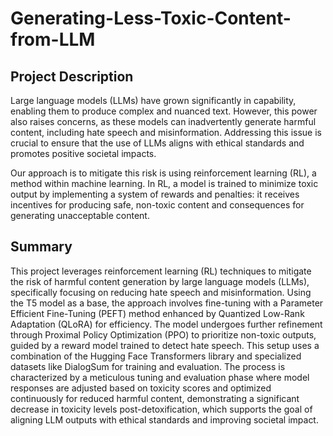 # Generating-Less-Toxic-Content-from-LLM

## Project Description
Large language models (LLMs) have grown significantly in capability, enabling them to 
produce complex and nuanced text. However, this power also raises concerns, as these 
models can inadvertently generate harmful content, including hate speech and 
misinformation. Addressing this issue is crucial to ensure that the use of LLMs aligns with 
ethical standards and promotes positive societal impacts.

Our approach is to mitigate this risk is using reinforcement learning (RL), a method within 
machine learning. In RL, a model is trained to minimize toxic output by implementing a 
system of rewards and penalties: it receives incentives for producing safe, non-toxic content 
and consequences for generating unacceptable content. 

## Summary
This project leverages reinforcement learning (RL) techniques to mitigate the risk of harmful 
content generation by large language models (LLMs), specifically focusing on reducing hate 
speech and misinformation. Using the T5 model as a base, the approach involves fine-tuning with 
a Parameter Efficient Fine-Tuning (PEFT) method enhanced by Quantized Low-Rank Adaptation 
(QLoRA) for efficiency. The model undergoes further refinement through Proximal Policy 
Optimization (PPO) to prioritize non-toxic outputs, guided by a reward model trained to detect 
hate speech. This setup uses a combination of the Hugging Face Transformers library and 
specialized datasets like DialogSum for training and evaluation. The process is characterized by a 
meticulous tuning and evaluation phase where model responses are adjusted based on toxicity 
scores and optimized continuously for reduced harmful content, demonstrating a significant 
decrease in toxicity levels post-detoxification, which supports the goal of aligning LLM outputs 
with ethical standards and improving societal impact.